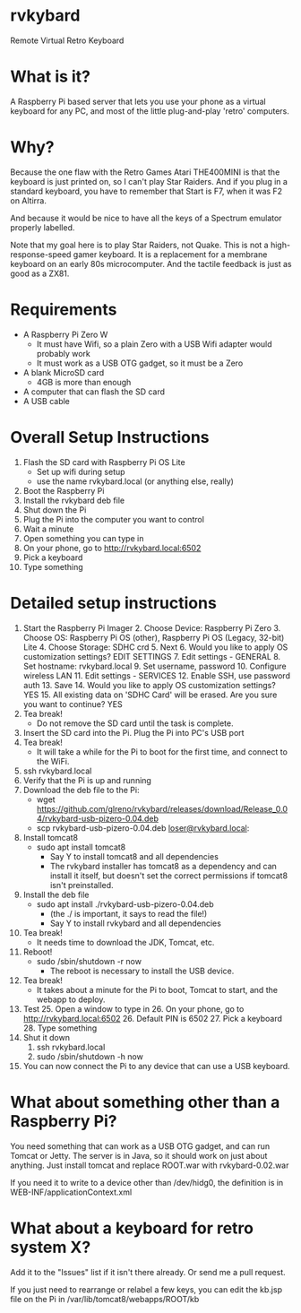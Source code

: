 # rvkybard

Remote Virtual Retro Keyboard

# What is it?

A Raspberry Pi based server that lets you use your phone as a
virtual keyboard for any PC, and most of the little plug-and-play
'retro' computers.

# Why?

Because the one flaw with the Retro Games Atari THE400MINI is that the keyboard is just printed on, so I can't play Star Raiders. And if you plug in a standard keyboard, you have to remember that Start is F7, when it was F2 on Altirra.

And because it would be nice to have all the keys of a Spectrum emulator properly labelled.

Note that my goal here is to play Star Raiders, not Quake. This is not a high-response-speed gamer keyboard. It is a replacement for a membrane keyboard on an early 80s microcomputer. And the tactile feedback is just as good as a ZX81.

# Requirements

- A Raspberry Pi Zero W
    - It must have Wifi, so a plain Zero with a USB Wifi adapter would probably work
    - It must work as a USB OTG gadget, so it must be a Zero
- A blank MicroSD card
    - 4GB is more than enough
- A computer that can flash the SD card
- A USB cable

# Overall Setup Instructions

1. Flash the SD card with Raspberry Pi OS Lite
    - Set up wifi during setup
    - use the name rvkybard.local (or anything else, really)
2. Boot the Raspberry Pi
3. Install the rvkybard deb file
4. Shut down the Pi
5. Plug the Pi into the computer you want to control
6. Wait a minute
7. Open something you can type in
8. On your phone, go to http://rvkybard.local:6502
9. Pick a keyboard
10. Type something

# Detailed setup instructions

1. Start the Raspberry Pi Imager
    2. Choose Device: Raspberry Pi Zero
    3. Choose OS: Raspberry Pi OS (other), Raspberry Pi OS (Legacy, 32-bit) Lite
    4. Choose Storage: SDHC crd
    5. Next
    6. Would you like to apply OS customization settings? EDIT SETTINGS
    7. Edit settings - GENERAL
    8. Set hostname: rvkybard.local
    9. Set username, password
    10. Configure wireless LAN
    11. Edit settings - SERVICES
    12. Enable SSH, use password auth
    13. Save
    14. Would you like to apply OS customization settings? YES
    15. All existing data on 'SDHC Card' will be erased. Are you sure you want to continue? YES 
16. Tea break!
    - Do not remove the SD card until the task is complete.
17. Insert the SD card into the Pi. Plug the Pi into PC's USB port
18. Tea break!
    - It will take a while for the Pi to boot for the first time, and connect to the WiFi.
19. ssh rvkybard.local
20. Verify that the Pi is up and running
21. Download the deb file to the Pi:
    - wget https://github.com/glreno/rvkybard/releases/download/Release_0.04/rvkybard-usb-pizero-0.04.deb
    - scp rvkybard-usb-pizero-0.04.deb loser@rvkybard.local:
22. Install tomcat8
    - sudo apt install tomcat8
        - Say Y to install tomcat8 and all dependencies
        - The rvkybard installer has tomcat8 as a dependency and can install it itself, but doesn't set the correct permissions if tomcat8 isn't preinstalled.
22. Install the deb file
    - sudo apt install ./rvkybard-usb-pizero-0.04.deb
        - (the ./ is important, it says to read the file!)
        - Say Y to install rvkybard and all dependencies
23. Tea break!
    - It needs time to download the JDK, Tomcat, etc.
24. Reboot!
    - sudo /sbin/shutdown -r now
        - The reboot is necessary to install the USB device.
24. Tea break!
    - It takes about a minute for the Pi to boot, Tomcat to start, and the webapp to deploy.
25. Test
    25. Open a window to type in
    26. On your phone, go to http://rvkybard.local:6502
    26. Default PIN is 6502
    27. Pick a keyboard
    28. Type something
30. Shut it down
    1. ssh rvkybard.local
    2. sudo /sbin/shutdown -h now
31. You can now connect the Pi to any device that can use a USB keyboard.
# What about something other than a Raspberry Pi?

You need something that can work as a USB OTG gadget,
and can run Tomcat or Jetty.
The server is in Java, so it should work on just about anything. Just install tomcat and replace ROOT.war with rvkybard-0.02.war

If you need it to write to a device other than /dev/hidg0, the definition is in WEB-INF/applicationContext.xml

# What about a keyboard for retro system X?

Add it to the "Issues" list if it isn't there already.
Or send me a pull request.

If you just need to rearrange or relabel a few keys, you can edit the kb.jsp file on the Pi in /var/lib/tomcat8/webapps/ROOT/kb
